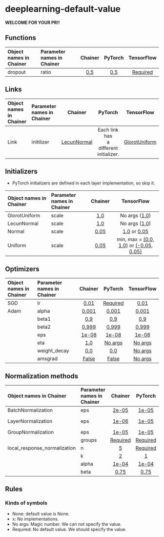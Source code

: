 # deeplearning-default-value
**WELCOME FOR YOUR PR!!**

## Functions

| Object names in Chainer | Parameter names in Chainer | Chainer     | PyTorch     | TensorFlow     |
|:----------------------- |:---------------------------|:-----------:|:-----------:|:--------------:|
| dropout | ratio | [0.5](https://docs.chainer.org/en/stable/reference/generated/chainer.functions.dropout.html)| [0.5](https://pytorch.org/docs/stable/nn.html?highlight=dropou#torch.nn.functional.dropout)| [Required](https://www.tensorflow.org/api_docs/python/tf/nn/dropout)|

## Links

| Object names in Chainer | Parameter names in Chainer | Chainer     | PyTorch     | TensorFlow     |
|:----------------------- |:---------------------------|:-----------:|:-----------:|:--------------:|
|Link  | initilizer | [LecunNormal](https://docs.chainer.org/en/stable/reference/initializers.html#weight-initializers)| Each link has <br> a different <br> initializer.| [GlorotUniform](https://www.tensorflow.org/api_docs/python/tf/get_variable)|

## Initializers
- PyTorch initializers are defined in each layer implementation, so skip it.

| Object names in Chainer | Parameter names in Chainer | Chainer     | TensorFlow     |
|:----------------------- |:---------------------------|:-----------:|:--------------:|
| GlorotUniform | scale | [1.0](https://docs.chainer.org/en/stable/reference/generated/chainer.initializers.GlorotNormal.html)| No args ([1.0](https://www.tensorflow.org/api_docs/python/tf/keras/initializers/glorot_normal))|
| LecunNormal | scale | [1.0](https://docs.chainer.org/en/stable/reference/generated/chainer.initializers.LeCunNormal.html)| No args ([1.0](https://www.tensorflow.org/api_docs/python/tf/keras/initializers/lecun_normal))|
| Normal | scale | [0.05](https://docs.chainer.org/en/stable/reference/generated/chainer.initializers.Normal.html)| [1.0](https://www.tensorflow.org/api_docs/python/tf/initializers/random_normal) or [0.05](https://www.tensorflow.org/api_docs/python/tf/keras/initializers/RandomNormal)|
| Uniform | scale | [0.05](https://docs.chainer.org/en/stable/reference/generated/chainer.initializers.Uniform.html)|min, max = [(0.0, 1.0)](https://www.tensorflow.org/api_docs/python/tf/initializers/random_uniform) or [(-0.05, 0.05)](https://www.tensorflow.org/api_docs/python/tf/keras/initializers/RandomUniform)|

## Optimizers

| Object names in Chainer | Parameter names in Chainer | Chainer     | PyTorch     | TensorFlow     |
|:----------------------- |:---------------------------|:-----------:|:-----------:|:--------------:|
| SGD | lr | [0.01](https://docs.chainer.org/en/stable/reference/generated/chainer.optimizers.SGD.html) | [Required](https://pytorch.org/docs/stable/optim.html#torch.optim.SGD) |[0.01](https://www.tensorflow.org/api_docs/python/tf/keras/optimizers/SGD)|
| Adam | alpha | [0.001](https://docs.chainer.org/en/stable/reference/generated/chainer.optimizers.Adam.html) | [0.001](https://pytorch.org/docs/stable/optim.html#torch.optim.Adam) | [0.001](https://www.tensorflow.org/api_docs/python/tf/train/AdamOptimizer)|
|      | beta1 | [0.9](https://docs.chainer.org/en/stable/reference/generated/chainer.optimizers.Adam.html) | [0.9](https://pytorch.org/docs/stable/optim.html#torch.optim.Adam) | [0.9](https://www.tensorflow.org/api_docs/python/tf/train/AdamOptimizer)|
|      | beta2 | [0.999](https://docs.chainer.org/en/stable/reference/generated/chainer.optimizers.Adam.html) | [0.999](https://pytorch.org/docs/stable/optim.html#torch.optim.Adam) | [0.999](https://www.tensorflow.org/api_docs/python/tf/train/AdamOptimizer)|
|      | eps | [1e-08](https://docs.chainer.org/en/stable/reference/generated/chainer.optimizers.Adam.html) | [1e-08](https://pytorch.org/docs/stable/optim.html#torch.optim.Adam) | [1e-08](https://www.tensorflow.org/api_docs/python/tf/train/AdamOptimizer)|
|      | eta | [1.0](https://docs.chainer.org/en/stable/reference/generated/chainer.optimizers.Adam.html) | [No args](https://pytorch.org/docs/stable/optim.html#torch.optim.Adam) | [No args](https://www.tensorflow.org/api_docs/python/tf/train/AdamOptimizer)|
|      | weight_decay | [0.0](https://docs.chainer.org/en/stable/reference/generated/chainer.optimizers.Adam.html) | [0.0](https://pytorch.org/docs/stable/optim.html#torch.optim.Adam) | [No args](https://www.tensorflow.org/api_docs/python/tf/train/AdamOptimizer)|
|      | amsgrad | [False](https://docs.chainer.org/en/stable/reference/generated/chainer.optimizers.Adam.html) | [False](https://pytorch.org/docs/stable/optim.html#torch.optim.Adam) | [No args](https://www.tensorflow.org/api_docs/python/tf/train/AdamOptimizer)|

## Normalization methods

| Object names in Chainer | Parameter names in Chainer | Chainer     | PyTorch     | TensorFlow     |
|:----------------------- |:---------------------------|:-----------:|:-----------:|:--------------:|
| BatchNormalization | eps | [2e-05](https://docs.chainer.org/en/stable/reference/generated/chainer.links.BatchNormalization.html) | [1e-05](https://pytorch.org/docs/stable/nn.html#batchnorm2d) |[1e-03](https://www.tensorflow.org/api_docs/python/tf/layers/batch_normalization)|
| LayerNormalization | eps | [1e-06](https://docs.chainer.org/en/stable/reference/generated/chainer.links.LayerNormalization.html) | [1e-05](https://pytorch.org/docs/stable/nn.html#layernorm) | No args ([1e-12](https://github.com/tensorflow/tensorflow/blob/a6d8ffae097d0132989ae4688d224121ec6d8f35/tensorflow/contrib/layers/python/layers/layers.py#L2314)) |
| GroupNormalization | eps | [1e-05](https://docs.chainer.org/en/stable/reference/generated/chainer.links.GroupNormalization.html) | [1e-05](https://pytorch.org/docs/stable/nn.html#groupnorm) | [1e-06](https://www.tensorflow.org/api_docs/python/tf/contrib/layers/group_norm)|
|                    | groups | [Required](https://docs.chainer.org/en/stable/reference/generated/chainer.links.GroupNormalization.html) | [Required](https://pytorch.org/docs/stable/nn.html#groupnorm) | [32](https://www.tensorflow.org/api_docs/python/tf/contrib/layers/group_norm)|
| local_response_normalization | n | [5](https://docs.chainer.org/en/stable/reference/generated/chainer.functions.local_response_normalization.html#chainer.functions.local_response_normalization) | [Required](https://pytorch.org/docs/stable/nn.html?highlight=local_response_norm#torch.nn.LocalResponseNorm) | [5](https://www.tensorflow.org/api_docs/python/tf/nn/local_response_normalization)|
|                              | k | [2](https://docs.chainer.org/en/stable/reference/generated/chainer.functions.local_response_normalization.html#chainer.functions.local_response_normalization) | [1](https://pytorch.org/docs/stable/nn.html?highlight=local_response_norm#torch.nn.LocalResponseNorm) | [1](https://www.tensorflow.org/api_docs/python/tf/nn/local_response_normalization)|
|                              | alpha | [1e-04](https://docs.chainer.org/en/stable/reference/generated/chainer.functions.local_response_normalization.html#chainer.functions.local_response_normalization) | [1e-04](https://pytorch.org/docs/stable/nn.html?highlight=local_response_norm#torch.nn.LocalResponseNorm) | [1](https://www.tensorflow.org/api_docs/python/tf/nn/local_response_normalization)|
|                              | beta | [0.75](https://docs.chainer.org/en/stable/reference/generated/chainer.functions.local_response_normalization.html#chainer.functions.local_response_normalization) | [0.75](https://pytorch.org/docs/stable/nn.html?highlight=local_response_norm#torch.nn.LocalResponseNorm) | [0.5](https://www.tensorflow.org/api_docs/python/tf/nn/local_response_normalization)|

## Rules
### Kinds of symbols
- None: default value is None.
- x: No implementations.
- No args: Magic number. We can not specify the value.
- Required: No default value. We should specify the value.
